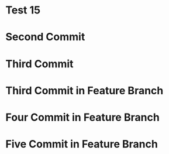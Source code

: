 # Test 15

# Second Commit

# Third Commit
# Third Commit in Feature Branch
# Four Commit in Feature Branch
# Five Commit in Feature Branch
